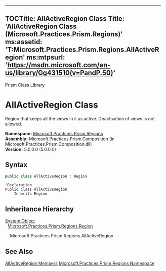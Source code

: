 
---
TOCTitle: AllActiveRegion Class
Title: 'AllActiveRegion Class (Microsoft.Practices.Prism.Regions)'
ms:assetid: 'T:Microsoft.Practices.Prism.Regions.AllActiveRegion'
ms:mtpsurl: 'https://msdn.microsoft.com/en-us/library/Gg431510(v=PandP.50)'
---

Prism Class Library

# AllActiveRegion Class

Region that keeps all the views in it as active. Deactivation of views is not allowed.

**Namespace:** [Microsoft.Practices.Prism.Regions](https://msdn.microsoft.com/en-us/library/microsoft.practices.prism.regions(v=pandp.50))  
**Assembly:** Microsoft.Practices.Prism.Composition (in Microsoft.Practices.Prism.Composition.dll)  
**Version:** 5.0.0.0 (5.0.0.0)


## Syntax

```C#
public class AllActiveRegion : Region
```
```VB
'Declaration
Public Class AllActiveRegion
	Inherits Region
```

## Inheritance Hierarchy

[System.Object](http://msdn2.microsoft.com/en-us/library/e5kfa45b)  
  [Microsoft.Practices.Prism.Regions.Region](https://msdn.microsoft.com/en-us/library/microsoft.practices.prism.regions.region(v=pandp.50))
  
    Microsoft.Practices.Prism.Regions.AllActiveRegion

## See Also

[AllActiveRegion Members](https://msdn.microsoft.com/en-us/library/microsoft.practices.prism.regions.allactiveregion_members(v=pandp.50))  
[Microsoft.Practices.Prism.Regions Namespace](https://msdn.microsoft.com/en-us/library/microsoft.practices.prism.regions(v=pandp.50))
